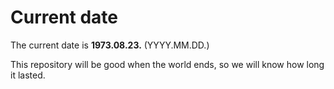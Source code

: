# Current date

The current date is **1973.08.23.** (YYYY.MM.DD.)

This repository will be good when the world ends, so we will know how long it lasted.